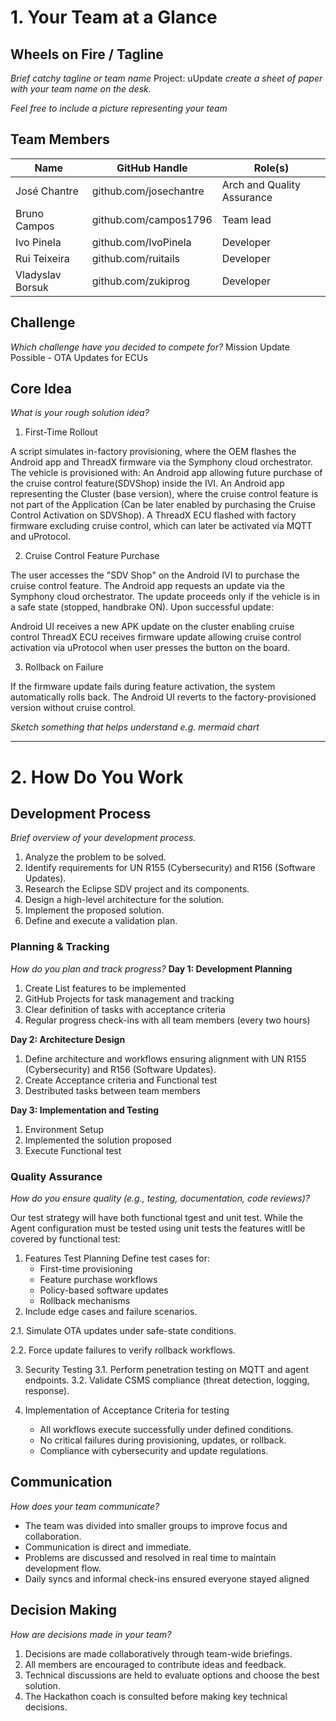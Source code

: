 
# 1. Your Team at a Glance

## Wheels on Fire / Tagline  
*Brief catchy tagline or team name*
Project: uUpdate
*create a sheet of paper with your team name on the desk.*

*Feel free to include a picture representing your team*

## Team Members  
| Name | GitHub Handle | Role(s) |
|-------|---------------|---------|
|José Chantre       |   github.com/josechantre            |   Arch and Quality Assurance      |
| Bruno Campos|    github.com/campos1796    |   Team lead         |
| Ivo Pinela      |     github.com/IvoPinela          |    Developer    |
| Rui Teixeira      |     github.com/ruitails           |        Developer |
| Vladyslav Borsuk      |       github.com/zukiprog         |        Developer |


## Challenge  
*Which challenge have you decided to compete for?*
Mission Update Possible - OTA Updates for ECUs
## Core Idea  
*What is your rough solution idea?*

1. First-Time Rollout
   
A script simulates in-factory provisioning, where the OEM flashes the Android app and ThreadX firmware via the Symphony cloud orchestrator.
The vehicle is provisioned with:
An Android app allowing future purchase of the cruise control feature(SDVShop) inside the IVI.
An Android app representing the Cluster (base version), where the cruise control feature is not part of the Application (Can be later enabled by purchasing the Cruise Control Activation on SDVShop).
A ThreadX ECU flashed with factory firmware excluding cruise control, which can later be activated via MQTT and uProtocol.

2. Cruise Control Feature Purchase

The user accesses the "SDV Shop" on the Android IVI to purchase the cruise control feature.
The Android app requests an update via the Symphony cloud orchestrator.
The update proceeds only if the vehicle is in a safe state (stopped, handbrake ON).
Upon successful update:

Android UI receives a new APK update on the cluster enabling cruise control
ThreadX ECU receives firmware update allowing cruise control activation via uProtocol when user presses the button on the board.

3. Rollback on Failure

If the firmware update fails during feature activation, the system automatically rolls back.
The Android UI reverts to the factory-provisioned version without cruise control.

*Sketch something that helps understand e.g. mermaid chart*

---

# 2. How Do You Work

## Development Process  
*Brief overview of your development process.*
1. Analyze the problem to be solved.
2. Identify requirements for UN R155 (Cybersecurity) and R156 (Software Updates).
3. Research the Eclipse SDV project and its components.
4. Design a high-level architecture for the solution.
5. Implement the proposed solution.
6. Define and execute a validation plan.
 
### Planning & Tracking  
*How do you plan and track progress?*
**Day 1: Development Planning**
1. Create List features to be implemented
2. GitHub Projects for task management and tracking
3. Clear definition of tasks with acceptance criteria
4. Regular progress check-ins with all team members (every two hours)

**Day 2: Architecture Design**
1. Define architecture and workflows ensuring alignment with UN R155 (Cybersecurity) and R156 (Software Updates).
2. Create Acceptance criteria and Functional test  
3. Destributed tasks between team members

**Day 3: Implementation and Testing**
1.  Environment Setup
2.  Implemented the solution proposed
3.  Execute Functional test

### Quality Assurance  
*How do you ensure quality (e.g., testing, documentation, code reviews)?*

Our test strategy will have both functional tgest and unit test. 
While the Agent configuration must be tested using unit tests the features witll be covered by functional test:
  1. Features Test Planning
     Define test cases for:
        - First-time provisioning
        - Feature purchase workflows
        - Policy-based software updates
        - Rollback mechanisms
  2. Include edge cases and failure scenarios.
      
  2.1. Simulate OTA updates under safe-state conditions.

  2.2. Force update failures to verify rollback workflows.
   
  3. Security Testing
  3.1. Perform penetration testing on MQTT and agent endpoints.
  3.2. Validate CSMS compliance (threat detection, logging, response).

  4. Implementation of Acceptance Criteria for testing
      - All workflows execute successfully under defined conditions.
      - No critical failures during provisioning, updates, or rollback.
      - Compliance with cybersecurity and update regulations.

## Communication  
*How does your team communicate?*
- The team was divided into smaller groups to improve focus and collaboration.
- Communication is direct and immediate.
- Problems are discussed and resolved in real time to maintain development flow.
- Daily syncs and informal check-ins ensured everyone stayed aligned

## Decision Making  
*How are decisions made in your team?*
1. Decisions are made collaboratively through team-wide briefings.
2. All members are encouraged to contribute ideas and feedback.
3. Technical discussions are held to evaluate options and choose the best solution.
4. The Hackathon coach is consulted before making key technical decisions.
